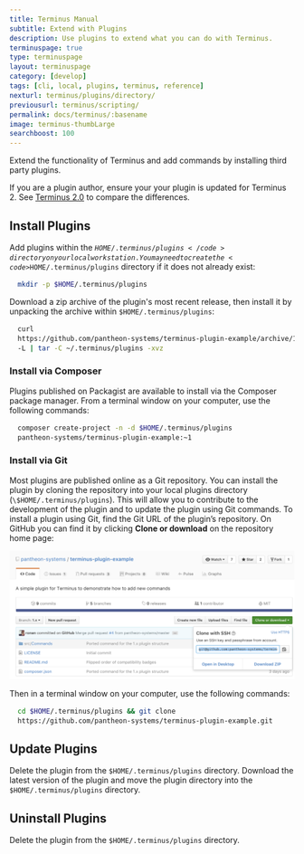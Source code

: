 ```yaml
---
title: Terminus Manual
subtitle: Extend with Plugins
description: Use plugins to extend what you can do with Terminus.
terminuspage: true
type: terminuspage
layout: terminuspage
category: [develop]
tags: [cli, local, plugins, terminus, reference]
nexturl: terminus/plugins/directory/
previousurl: terminus/scripting/
permalink: docs/terminus/:basename
image: terminus-thumbLarge
searchboost: 100
---
```


Extend the functionality of Terminus and add commands by installing third party plugins.

<Alert title="Note" type="info">

If you are a plugin author, ensure your your plugin is updated for Terminus 2. See [Terminus 2.0](/terminus-2-0) to compare the differences.

</Alert>

## Install Plugins

Add plugins within the <code>$HOME/.terminus/plugins</code> directory on your local workstation. You may need to create the <code>$HOME/.terminus/plugins</code> directory if it does not already exist:

```bash
  mkdir -p $HOME/.terminus/plugins
```

Download a zip archive of the plugin's most recent release, then install it by unpacking the archive within <code>\$HOME/.terminus/plugins</code>:

```bash
  curl
  https://github.com/pantheon-systems/terminus-plugin-example/archive/1.x.tar.gz
  -L | tar -C ~/.terminus/plugins -xvz
```

<Accordion title="Explore Advanced Install Methods (Optional)" id="advance-installs" icon="lightbulb">

### Install via Composer

Plugins published on Packagist are available to install via the Composer package manager. From a terminal window on your computer, use the following commands:

```bash
  composer create-project -n -d $HOME/.terminus/plugins
  pantheon-systems/terminus-plugin-example:~1
```

### Install via Git

Most plugins are published online as a Git repository. You can install the plugin by cloning the repository into your local plugins directory (`\$HOME/.terminus/plugins`). This will allow you to contribute to the development of the plugin and to update the plugin using Git commands. To install a plugin using Git, find the Git URL of the plugin’s repository. On GitHub you can find it by clicking **Clone or download** on the repository home page:

![GitHub clone URL](../../images/terminus-plugin-install-git.png "GitHub clone URL")

Then in a terminal window on your computer, use the following commands:

```bash
  cd $HOME/.terminus/plugins && git clone
  https://github.com/pantheon-systems/terminus-plugin-example.git
```

  </Accordion>

## Update Plugins

Delete the plugin from the `$HOME/.terminus/plugins` directory. Download the latest version of the plugin and move the plugin directory into the `$HOME/.terminus/plugins` directory.

## Uninstall Plugins

Delete the plugin from the `$HOME/.terminus/plugins` directory.
